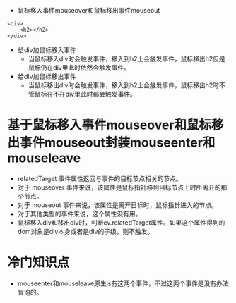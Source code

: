 * 鼠标移入事件mouseover和鼠标移出事件mouseout
```
<div>
    <h2></h2>
</div>
```
* 给div加鼠标移入事件
    - 当鼠标移入div时会触发事件，移入到h2上会触发事件，鼠标移出h2但是鼠标仍在div里此时依然会触发事件。
* 给div加鼠标移出事件
    - 当鼠标移出div时会触发事件，移入到h2上会触发事件，鼠标移出h2时不管鼠标在不在div里此时都会触发事件。

# 基于鼠标移入事件mouseover和鼠标移出事件mouseout封装mouseenter和mouseleave
* relatedTarget 事件属性返回与事件的目标节点相关的节点。
* 对于 mouseover 事件来说，该属性是鼠标指针移到目标节点上时所离开的那个节点。
* 对于 mouseout 事件来说，该属性是离开目标时，鼠标指针进入的节点。
* 对于其他类型的事件来说，这个属性没有用。
* 鼠标移入div和移出div时，判断ev.relatedTarget属性。如果这个属性得到的dom对象是div本身或者是div的子级，则不触发。

# 冷门知识点
* mouseenter和mouseleave原生js有这两个事件，不过这两个事件是没有办法冒泡的。
